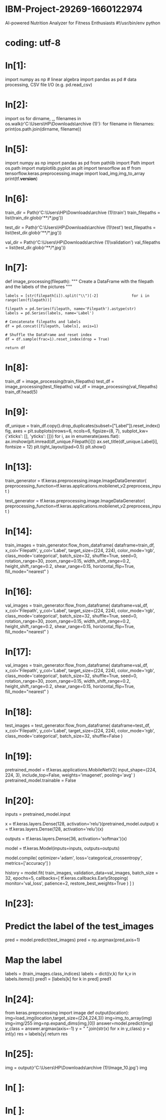 # IBM-Project-29269-1660122974
AI-powered Nutrition Analyzer for Fitness Enthusiasts
#!/usr/bin/env python
# coding: utf-8

# In[1]:


import numpy as np # linear algebra
import pandas as pd # data processing, CSV file I/O (e.g. pd.read_csv)


# In[2]:


import os
for dirname, _, filenames in os.walk(r'C:\Users\HP\Downloads\archive (1)'):
    for filename in filenames:
        print(os.path.join(dirname, filename))


# In[5]:


import numpy as np
import pandas as pd
from pathlib import Path
import os.path
import matplotlib.pyplot as plt
import tensorflow as tf
from tensorflow.keras.preprocessing.image import load_img,img_to_array
print(tf.__version__)


# In[6]:


train_dir = Path(r'C:\Users\HP\Downloads\archive (1)\train')
train_filepaths = list(train_dir.glob(r'**/*.jpg'))

test_dir = Path(r'C:\Users\HP\Downloads\archive (1)\test')
test_filepaths = list(test_dir.glob(r'**/*.jpg')) 

val_dir = Path(r'C:\Users\HP\Downloads\archive (1)\validation')
val_filepaths = list(test_dir.glob(r'**/*.jpg'))


# In[7]:


def image_processing(filepath):
    """ Create a DataFrame with the filepath and the labels of the pictures
    """
    
    labels = [str(filepath[i]).split("\\")[-2]               for i in range(len(filepath))]

    filepath = pd.Series(filepath, name='Filepath').astype(str)
    labels = pd.Series(labels, name='Label')

    # Concatenate filepaths and labels
    df = pd.concat([filepath, labels], axis=1)

    # Shuffle the DataFrame and reset index
    df = df.sample(frac=1).reset_index(drop = True)
    
    return df


# In[8]:


train_df = image_processing(train_filepaths)
test_df = image_processing(test_filepaths)
val_df = image_processing(val_filepaths)
train_df.head(5)


# In[9]:


df_unique = train_df.copy().drop_duplicates(subset=["Label"]).reset_index()
fig, axes = plt.subplots(nrows=6, ncols=6, figsize=(8, 7),
                        subplot_kw={'xticks': [], 'yticks': []})
for i, ax in enumerate(axes.flat):
    ax.imshow(plt.imread(df_unique.Filepath[i]))
    ax.set_title(df_unique.Label[i], fontsize = 12)
plt.tight_layout(pad=0.5)
plt.show()


# In[13]:


train_generator = tf.keras.preprocessing.image.ImageDataGenerator(
    preprocessing_function=tf.keras.applications.mobilenet_v2.preprocess_input
)

test_generator = tf.keras.preprocessing.image.ImageDataGenerator(
    preprocessing_function=tf.keras.applications.mobilenet_v2.preprocess_input
)


# In[14]:


train_images = train_generator.flow_from_dataframe(
    dataframe=train_df,
    x_col='Filepath',
    y_col='Label',
    target_size=(224, 224),
    color_mode='rgb',
    class_mode='categorical',
    batch_size=32,
    shuffle=True,
    seed=0,
    rotation_range=30,
    zoom_range=0.15,
    width_shift_range=0.2,
    height_shift_range=0.2,
    shear_range=0.15,
    horizontal_flip=True,
    fill_mode="nearest"
)


# In[16]:


val_images = train_generator.flow_from_dataframe(
    dataframe=val_df,
    x_col='Filepath',
    y_col='Label',
    target_size=(224, 224),
    color_mode='rgb',
    class_mode='categorical',
    batch_size=32,
    shuffle=True,
    seed=0,
    rotation_range=30,
    zoom_range=0.15,
    width_shift_range=0.2,
    height_shift_range=0.2,
    shear_range=0.15,
    horizontal_flip=True,
    fill_mode="nearest"
)


# In[17]:


val_images = train_generator.flow_from_dataframe(
    dataframe=val_df,
    x_col='Filepath',
    y_col='Label',
    target_size=(224, 224),
    color_mode='rgb',
    class_mode='categorical',
    batch_size=32,
    shuffle=True,
    seed=0,
    rotation_range=30,
    zoom_range=0.15,
    width_shift_range=0.2,
    height_shift_range=0.2,
    shear_range=0.15,
    horizontal_flip=True,
    fill_mode="nearest"
)


# In[18]:


test_images = test_generator.flow_from_dataframe(
    dataframe=test_df,
    x_col='Filepath',
    y_col='Label',
    target_size=(224, 224),
    color_mode='rgb',
    class_mode='categorical',
    batch_size=32,
    shuffle=False
)


# In[19]:


pretrained_model = tf.keras.applications.MobileNetV2(
    input_shape=(224, 224, 3),
    include_top=False,
    weights='imagenet',
    pooling='avg'
)
pretrained_model.trainable = False


# In[20]:


inputs = pretrained_model.input

x = tf.keras.layers.Dense(128, activation='relu')(pretrained_model.output)
x = tf.keras.layers.Dense(128, activation='relu')(x)

outputs = tf.keras.layers.Dense(36, activation='softmax')(x)

model = tf.keras.Model(inputs=inputs, outputs=outputs)

model.compile(
    optimizer='adam',
    loss='categorical_crossentropy',
    metrics=['accuracy']
)

history = model.fit(
    train_images,
    validation_data=val_images,
    batch_size = 32,
    epochs=5,
    callbacks=[
        tf.keras.callbacks.EarlyStopping(
            monitor='val_loss',
            patience=2,
            restore_best_weights=True
        )
    ]
)


# In[23]:


# Predict the label of the test_images
pred = model.predict(test_images)
pred = np.argmax(pred,axis=1)
# Map the label
labels = (train_images.class_indices)
labels = dict((v,k) for k,v in labels.items())
pred1 = [labels[k] for k in pred]
pred1


# In[24]:


from keras.preprocessing import image
def output(location):
    img=load_img(location,target_size=(224,224,3))
    img=img_to_array(img)
    img=img/255
    img=np.expand_dims(img,[0])
    answer=model.predict(img)
    y_class = answer.argmax(axis=-1)
    y = " ".join(str(x) for x in y_class)
    y = int(y)
    res = labels[y]
    return res


# In[25]:


img = output(r'C:\Users\HP\Downloads\archive (1)\Image_10.jpg')
img


# In[ ]:





# In[ ]:



